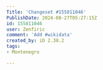 ```yaml
---
Title: 'Changeset #155811046'
PublishDate: 2024-08-27T05:27:15Z
id: 155811046
user: Zenfiric
comment: 'Add #wikidata'
created_by: iD 2.30.2
tags:
- Montenegro

---
```

